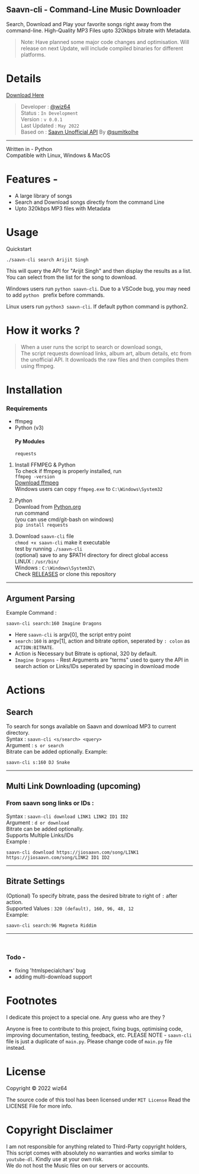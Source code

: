 ## Saavn-cli - Command-Line Music Downloader

Search, Download and Play your favorite songs right away from the command-line. High-Quality MP3 Files upto 320kbps bitrate with Metadata.
> Note: Have planned some major code changes and optimisation. Will release on next Update, will include compiled binaries for different platforms.
# Details

[Download Here](https://github.com/wiz64/saavn-cli/releases)
> Developer : [@wiz64](https://github.com/wiz64) <br>
> Status : `In Development`<br>
> Version : `v 0.0.1`<br>
> Last Updated : `May 2022`<br>
> Based on : [Saavn Unofficial API](https://github.com/sumitkolhe/jiosaavn-api) By [@sumitkolhe](https://github.com/sumitkolhe)
---
Written in - Python <br>
Compatible with Linux, Windows & MacOS

# Features -
- A large library of songs
- Search and Download songs directly from the command Line
- Upto 320kbps MP3 files with Metadata

# Usage
Quickstart
```
./saavn-cli search Arijit Singh
```
This will query the API for "Arijit Singh" and then display the results as a list. You can select from the list for the song to download.

Windows users run `python saavn-cli`. Due to a VSCode bug, you may need to add `python ` prefix before commands.

Linux users run `python3 saavn-cli`. If default python command is python2.

# How it works ?

>When a user runs the script to search or download songs,<br> The script requests download links, album art, album details, etc from the unofficial API. It downloads the raw files and then compiles them using ffmpeg.

# Installation
### Requirements

- ffmpeg
- Python (v3)
  #### Py Modules
  `requests`
  


1) Install FFMPEG & Python
<br>To check if ffmpeg is properly installed, run<br>
`ffmpeg -version`<br>
[Download ffmpeg](https://ffmpeg.org/download.html)<br>
Windows users can copy `ffmpeg.exe` to `C:\Windows\System32`
2) Python<br>
   Download from [Python.org](https://www.python.org/)<br>
   run command<br>
   (you can use cmd/git-bash on windows)<br>
   `pip install requests`

3) Download `saavn-cli` file<br>
   `chmod +x saavn-cli` make it executable<br>
   test by running `./saavn-cli`<br>
   (optional) save to any $PATH directory for direct global access<br>
LINUX : `/usr/bin/`<br>
Windows : `C:\Windows\System32\`<br>
Check [RELEASES](https://github.com/wiz64/saavn-cli/releases/) or clone this repository
<hr>

## Argument Parsing
Example Command :
```
saavn-cli search:160 Imagine Dragons
```
- Here `saavn-cli` is argv[0], the script entry point
- `search:160` is argv[1], action and bitrate option, seperated by `: colon` as `ACTION:BITRATE`.<br>
- Action is Necessary but Bitrate is optional, 320 by default.
- `Imagine Dragons` - Rest Arguments are "terms" used to query the API in search action or Links/IDs seperated by spacing in download mode
# Actions
## Search
To search for songs available on Saavn and download MP3 to current directory.<br>
Syntax : `saavn-cli <s/search> <query>`<br>
Argument : `s or search`<br>
Bitrate can be added optionally.
Example:
```
saavn-cli s:160 DJ Snake
```
---

## Multi Link Downloading (upcoming)

### From saavn song links or IDs : <br>


  Syntax : `saavn-cli download LINK1 LINK2 ID1 ID2`<br>
  Argument : `d or download`<br>
  Bitrate can be added optionally.<br>
  Supports Multiple Links/IDs<br>
  Example :

```
saavn-cli download https://jiosaavn.com/song/LINK1 https://jiosaavn.com/song/LINK2 ID1 ID2
```
---

## Bitrate Settings
(Optional) To specify bitrate, pass the desired bitrate to right of `:` after action. <br>
Supported Values : `320 (default), 160, 96, 48, 12`<br>
Example:
```
saavn-cli search:96 Magneta Riddim
```
---
<br>

### Todo -
 - fixing 'htmlspecialchars' bug
 - adding multi-download support

# Footnotes 
I dedicate this project to a special one. Any guess who are they ?

Anyone is free to contribute to this project, fixing bugs, optimising code, improving documentation, testing, feedback, etc.
PLEASE NOTE - `saavn-cli` file is just a duplicate of `main.py`. Please change code of `main.py` file instead.
# License
Copyright &copy; 2022 wiz64

The source code of this tool has been licensed under `MIT License` Read the LICENSE File for more info.

# Copyright Disclaimer
I am not responsible for anything related to Third-Party copyright holders, This script comes with absolutely no warranties and works similar to `youtube-dl`. Kindly use at your own risk. <br>We do not host the Music files on our servers or accounts.
